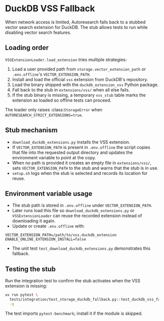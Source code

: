 # DuckDB VSS Fallback

When network access is limited, Autoresearch falls back to a stubbed vector
search extension for DuckDB. The stub allows tests to run while
disabling vector search features.

## Loading order

`VSSExtensionLoader.load_extension` tries multiple strategies:

1. Load a user provided path from `storage.vector_extension_path` or
   `.env.offline`'s `VECTOR_EXTENSION_PATH`.
2. Install and load the official `vss` extension from DuckDB's repository.
3. Load the binary shipped with the `duckdb_extension_vss` Python package.
4. Fall back to the stub in `extensions/vss/` when all else fails.
5. If the stub binary is missing, a temporary `vss_stub` table marks the
   extension as loaded so offline tests can proceed.

The loader only raises :class:`StorageError` when
`AUTORESEARCH_STRICT_EXTENSIONS=true`.

## Stub mechanism

- `download_duckdb_extensions.py` installs the VSS extension.
- If `VECTOR_EXTENSION_PATH` is present in `.env.offline` the script copies
  that file into the requested output directory and updates the environment
  variable to point at the copy.
- When no path is provided it creates an empty file in `extensions/vss/`,
  sets `VECTOR_EXTENSION_PATH` to the stub and warns that the stub is in
  use.
- `setup.sh` logs when the stub is selected and records its location for
  reuse.

## Environment variable usage

- The stub path is stored in `.env.offline` under `VECTOR_EXTENSION_PATH`.
- Later runs load this file so `download_duckdb_extensions.py` or
  `VSSExtensionLoader` can reuse the recorded extension instead of downloading
  it again.
- Update or create `.env.offline` with:

```
VECTOR_EXTENSION_PATH=/path/to/vss.duckdb_extension
ENABLE_ONLINE_EXTENSION_INSTALL=false
```

- The unit test `test_download_duckdb_extensions.py` demonstrates this
  fallback.

## Testing the stub

Run the integration test to confirm the stub activates when the VSS extension
is missing:

```bash
uv run pytest \
  tests/integration/test_storage_duckdb_fallback.py::test_duckdb_vss_fallback \
  -q
```

The test imports `pytest-benchmark`; install it if the module is skipped.


